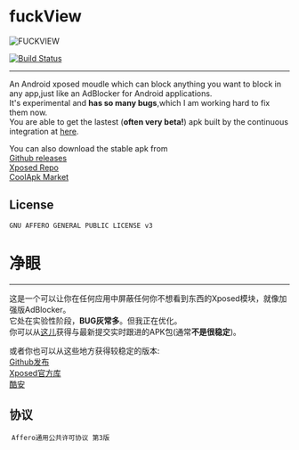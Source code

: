 # fuckView
![FUCKVIEW](icon.png)  

[![Build Status](https://travis-ci.org/w568w/fuckView.svg?branch=master)](https://travis-ci.org/w568w/fuckView)  
  
<!-- **IMPORTANT!**  The project is **suspended** now because I can't install `Xposed` on my phone for the further test and development. -->

---
An Android xposed moudle which can block anything you want to block in any app,just like an AdBlocker for Android applications.  
It's experimental and **has so many bugs**,which I am working hard to fix them now.    
You are able to get the lastest (**often very beta!**) apk built by the continuous integration at [here](https://fir.im/fuckview).  
  
You can also download the stable apk from  
[Github releases](https://github.com/w568w/fuckView/releases)  
[Xposed Repo](http://repo.xposed.info/module/ml.qingsu.fuckview)  
[CoolApk Market](https://www.coolapk.com/apk/149408)
## License
  ```GNU AFFERO GENERAL PUBLIC LICENSE v3```
# 净眼

<!-- **重要!**  因为我的手机上无法安装`Xposed`，这个项目目前处于 **暂停状态**。  -->

---
这是一个可以让你在任何应用中屏蔽任何你不想看到东西的Xposed模块，就像加强版AdBlocker。  
它处在实验性阶段，**BUG灰常多**。但我正在优化。  
你可以从[这儿](https://fir.im/fuckview)获得与最新提交实时跟进的APK包(通常**不是很稳定**)。  
  
或者你也可以从这些地方获得较稳定的版本:  
[Github发布](https://github.com/w568w/fuckView/releases)  
[Xposed官方库](http://repo.xposed.info/module/ml.qingsu.fuckview)  
[酷安](https://www.coolapk.com/apk/149408)
## 协议
  ```Affero通用公共许可协议 第3版```
